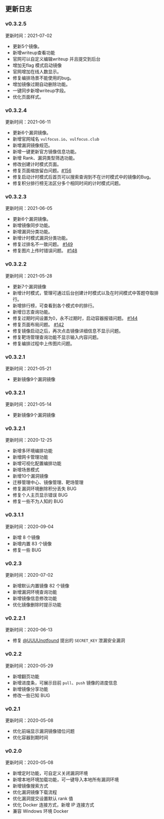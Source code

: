 ## 更新日志

### v0.3.2.5

更新时间：2021-07-02

- 更新5个镜像。
- 新增writeup查看功能
- 官网可以自定义编辑writeup 并且提交到后台
- 增加无flag 模式启动镜像
- 官网增加在线人数显示。
- 修复编排场景不能使用的bug。
- 增加镜像过期自动删除功能。
- 一键同步新增writeup字段。
- 优化页面样式。

### v0.3.2.4

更新时间：2021-06-11

- 更新6个漏洞镜像。
- 新增官网域名 `vulfocus.io`、`vulfocus.club`
- 新增漏洞镜像规范。
- 新增一键更新官方镜像信息功能。
- 新增 Rank、漏洞类型筛选功能。
- 修改创建计时模式页面。
- 修复页面缩放留白问题。[#156](https://github.com/fofapro/vulfocus/issues/156)
- 修复启动计时模式后首页可以搜索查询到不在计时模式中的镜像的Bug。
- 修复积分排行榜无法区分多个相同时间的计时模式问题。

### v0.3.2.3

更新时间：2021-06-05

- 更新6个漏洞镜像。
- 新增镜像同步功能。
- 新增漏洞分类功能。
- 新增计时模式漏洞分类功能。
- 修复过排名不一致问题。 [#149](https://github.com/fofapro/vulfocus/issues/149)
- 修复图片上传时错误问题。 [#148](https://github.com/fofapro/vulfocus/issues/148)

### v0.3.2.2

更新时间：2021-05-28

- 更新7个漏洞镜像
- 新增计时模式，管理可通过后台创建计时模式以及在时间模式中答题夺取排行。
- 新增排行榜，可查看到各个模式中的排行。
- 新增日志查询功能。
- 修复过期时间设置为0，永不过期时，启动容器报错问题。 [#144](https://github.com/fofapro/vulfocus/issues/144)
- 修复页面布局问题。 [#142](https://github.com/fofapro/vulfocus/issues/142)
- 修复镜像启动之后，再次点击镜像详细信息不显示问题。
- 修复靶场管理查询功能不显示输入内容问题。
- 修复编排过程中上传图片问题。

### v0.3.2.1

更新时间：2021-05-21

- 更新镜像9个漏洞镜像

### v0.3.2.1

更新时间：2021-05-14

- 更新镜像9个漏洞镜像

### v0.3.2.1

更新时间：2020-12-25

- 新增多环境编排功能
- 新增网卡管理功能
- 新增可视化配置编排功能
- 新增场景模式
- 新增10个漏洞镜像
- 迁移管理中心、镜像管理、靶场管理
- 修复漏洞环境删除积分丢失 BUG
- 修复个人主页显示错误 BUG
- 修复一些不为人知的 BUG

### v0.3.1.1

更新时间：2020-09-04

- 新增 8 个镜像
- 新增内置 83 个镜像
- 修复一些 BUG

### v0.2.3

更新时间：2020-07-02

- 新增默认内置镜像 82 个镜像
- 新增漏洞环境查询功能
- 新增镜像信息修改功能
- 优化镜像删除时提示功能

### v0.2.2.1

更新时间：2020-06-13

- 修复 [@UUUUnotfound](https://github.com/UUUUnotfound) 提出的 `SECRET_KEY` 泄漏安全漏洞

### v0.2.2

更新时间：2020-05-29

- 新增翻页功能
- 新增进度条，可展示目前 `pull`、`push` 镜像的进度信息
- 新增镜像分享功能
- 修改一些已知 BUG

###  v0.2.1

更新时间：2020-05-08

- 优化前端显示漏洞镜像错位问题
- 优化容器到期时间

### v0.2.0

更新时间：2020-05-08

- 新增定时功能，可自定义关闭漏洞环境
- 新增本地环境加载功能，可一键导入本地所有漏洞环境
- 新增镜像搜索方式
- 优化漏洞镜像下载流程
- 优化漏洞提交设置默认 rank 值
- 优化 Docker 连接方式，新增 IP 连接方式
- 兼容 Windows 环境 Docker

